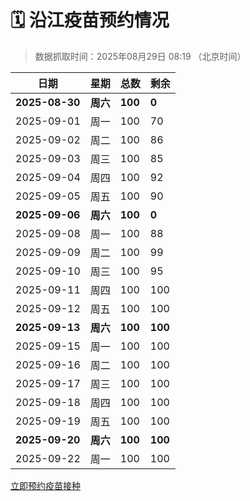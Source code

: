 # 🗓️ 沿江疫苗预约情况

> 数据抓取时间：2025年08月29日 08:19 （北京时间）

| 日期 | 星期 | 总数 | 剩余 |
|------|------|------|------|
| **2025-08-30** | **周六** | **100** | **0** |
| 2025-09-01 | 周一 | 100 | 70 |
| 2025-09-02 | 周二 | 100 | 86 |
| 2025-09-03 | 周三 | 100 | 85 |
| 2025-09-04 | 周四 | 100 | 92 |
| 2025-09-05 | 周五 | 100 | 90 |
| **2025-09-06** | **周六** | **100** | **0** |
| 2025-09-08 | 周一 | 100 | 88 |
| 2025-09-09 | 周二 | 100 | 99 |
| 2025-09-10 | 周三 | 100 | 95 |
| 2025-09-11 | 周四 | 100 | 100 |
| 2025-09-12 | 周五 | 100 | 100 |
| **2025-09-13** | **周六** | **100** | **100** |
| 2025-09-15 | 周一 | 100 | 100 |
| 2025-09-16 | 周二 | 100 | 100 |
| 2025-09-17 | 周三 | 100 | 100 |
| 2025-09-18 | 周四 | 100 | 100 |
| 2025-09-19 | 周五 | 100 | 100 |
| **2025-09-20** | **周六** | **100** | **100** |
| 2025-09-22 | 周一 | 100 | 100 |


<div class="button-container">
<a class="btn" href="http://yfzweb.ishequ.net/#/login" target="_blank">立即预约疫苗接种</a>
</div>
